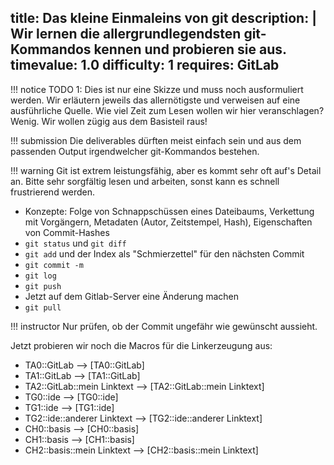 title: Das kleine Einmaleins von git
description: |
  Wir lernen die allergrundlegendsten git-Kommandos kennen und probieren sie aus.
timevalue: 1.0
difficulty: 1
requires: GitLab
---
!!! notice
    TODO 1: Dies ist nur eine Skizze und muss noch ausformuliert werden. 
    Wir erläutern jeweils das allernötigste und verweisen auf eine ausführliche Quelle.
    Wie viel Zeit zum Lesen wollen wir hier veranschlagen? Wenig. 
    Wir wollen zügig aus dem Basisteil raus!

!!! submission
    Die deliverables dürften meist einfach sein und aus dem passenden Output
    irgendwelcher git-Kommandos bestehen.

!!! warning
    Git ist extrem leistungsfähig, aber es kommt sehr oft auf's Detail an.
    Bitte sehr sorgfältig lesen und arbeiten, sonst kann es schnell frustrierend werden.

- Konzepte: Folge von Schnappschüssen eines Dateibaums, Verkettung mit Vorgängern, 
  Metadaten (Autor, Zeitstempel, Hash), Eigenschaften von Commit-Hashes
- `git status` und `git diff`
- `git add` und der Index als "Schmierzettel" für den nächsten Commit
- `git commit -m`
- `git log`
- `git push`
- Jetzt auf dem Gitlab-Server eine Änderung machen
- `git pull`

!!! instructor
    Nur prüfen, ob der Commit ungefähr wie gewünscht aussieht.

Jetzt probieren wir noch die Macros für die Linkerzeugung aus:

- TA0::GitLab --> [TA0::GitLab] 
- TA1::GitLab --> [TA1::GitLab] 
- TA2::GitLab::mein Linktext --> [TA2::GitLab::mein Linktext] 
- TG0::ide --> [TG0::ide] 
- TG1::ide --> [TG1::ide] 
- TG2::ide::anderer Linktext --> [TG2::ide::anderer Linktext] 
- CH0::basis --> [CH0::basis] 
- CH1::basis --> [CH1::basis] 
- CH2::basis::mein Linktext --> [CH2::basis::mein Linktext] 
